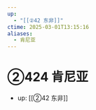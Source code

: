 ```yaml
---
up:
  - "[[②42 东非]]"
ctime: 2025-03-01T13:15:16
aliases:
  - 肯尼亚
---
```


# ②424 肯尼亚

- up: [[②42 东非]]
